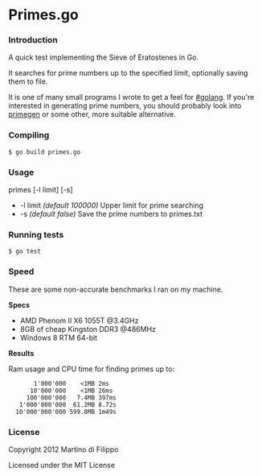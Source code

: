 Primes.go
====

### Introduction

A quick test implementing the Sieve of Eratostenes in Go.

It searches for prime numbers up to the specified limit, optionally saving them to file.

It is one of many small programs I wrote to get a feel for [#golang](http://golang.org/). If you're interested in generating prime numbers, you should probably look into [primegen](http://cr.yp.to/primegen.html) or some other, more suitable alternative.

### Compiling

    $ go build primes.go

### Usage

primes [-l limit] [-s]

  * -l limit *(default 100000)* Upper limit for prime searching
  * -s *(default false)* Save the prime numbers to primes.txt

### Running tests

    $ go test

### Speed

These are some non-accurate benchmarks I ran on my machine.

**Specs**

* AMD Phenom II X6 1055T @3.4GHz
* 8GB of cheap Kingston DDR3 @486MHz
* Windows 8 RTM 64-bit

**Results**

Ram usage and CPU time for finding primes up to:

           1'000'000    <1MB 2ms
          10'000'000    <1MB 26ms
         100'000'000   7.4MB 397ms
       1'000'000'000  61.2MB 8.72s
      10'000'000'000 599.8MB 1m49s

### License

Copyright 2012 Martino di Filippo

Licensed under the MIT License
